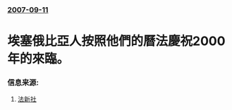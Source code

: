 ### [2007-09-11](/news/2007/09/11/index.md)

##### 
# 埃塞俄比亞人按照他們的曆法慶祝2000年的來臨。




### 信息来源:

1. [法新社](http://www.abc.net.au/news/stories/2007/09/12/2030527.htm)
